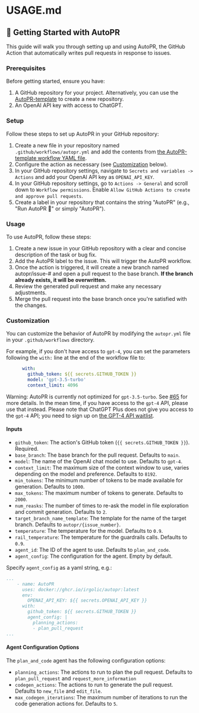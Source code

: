 # USAGE.md
## 🚀 Getting Started with AutoPR

This guide will walk you through setting up and using AutoPR, the GitHub Action that automatically writes pull requests in response to issues.

### Prerequisites

Before getting started, ensure you have:

1. A GitHub repository for your project. Alternatively, you can use the [AutoPR-template](https://github.com/irgolic/AutoPR-template/) to create a new repository.
2. An OpenAI API key with access to ChatGPT.

### Setup

Follow these steps to set up AutoPR in your GitHub repository:

1. Create a new file in your repository named `.github/workflows/autopr.yml` and add the contents from [the AutoPR-template workflow YAML file](https://github.com/irgolic/AutoPR-template/blob/main/.github/workflows/autopr.yml).
2. Configure the action as necessary (see [Customization](#customization) below).
3. In your GitHub repository settings, navigate to `Secrets and variables -> Actions` and add your OpenAI API key as `OPENAI_API_KEY`.
4. In your GitHub repository settings, go to `Actions -> General` and scroll down to `Workflow permissions`. Enable `Allow GitHub Actions to create and approve pull requests`.
5. Create a label in your repository that contains the string "AutoPR" (e.g., "Run AutoPR 🚀" or simply "AutoPR").

### Usage

To use AutoPR, follow these steps:

1. Create a new issue in your GitHub repository with a clear and concise description of the task or bug fix.
2. Add the AutoPR label to the issue. This will trigger the AutoPR workflow.
3. Once the action is triggered, it will create a new branch named autopr/issue-# and open a pull request to the base branch. **If the branch already exists, it will be overwritten.**
4. Review the generated pull request and make any necessary adjustments.
5. Merge the pull request into the base branch once you're satisfied with the changes.

### Customization

You can customize the behavior of AutoPR by modifying the `autopr.yml` file in your `.github/workflows` directory. 

For example, if you don't have access to `gpt-4`, you can set the parameters following the `with:` line at the end of the workflow file to:

```yaml
      with:
        github_token: ${{ secrets.GITHUB_TOKEN }}
        model: 'gpt-3.5-turbo'
        context_limit: 4096
```

Warning: AutoPR is currently not optimized for `gpt-3.5-turbo`.
See [#65](https://github.com/irgolic/AutoPR/issues/65) for more details.
In the mean time, if you have access to the `gpt-4` API, please use that instead.
Please note that ChatGPT Plus does not give you access to the `gpt-4` API; 
you need to sign up on [the GPT-4 API waitlist](https://openai.com/waitlist/gpt-4-api). 

#### Inputs

- `github_token`: The action's GitHub token (`{{ secrets.GITHUB_TOKEN }}`). Required.
- `base_branch`: The base branch for the pull request. Defaults to `main`.
- `model`: The name of the OpenAI chat model to use. Defaults to `gpt-4`.
- `context_limit`: The maximum size of the context window to use, varies depending on the model and preference. Defaults to `8192`.
- `min_tokens`: The minimum number of tokens to be made available for generation. Defaults to `1000`.
- `max_tokens`: The maximum number of tokens to generate. Defaults to `2000`.
- `num_reasks`: The number of times to re-ask the model in file exploration and commit generation. Defaults to `2`.
- `target_branch_name_template`: The template for the name of the target branch. Defaults to `autopr/{issue_number}`.
- `temperature`: The temperature for the model. Defaults to `0.9`.
- `rail_temperature`: The temperature for the guardrails calls. Defaults to `0.9`.
- `agent_id`: The ID of the agent to use. Defaults to `plan_and_code`.
- `agent_config`: The configuration for the agent. Empty by default.

Specify `agent_config` as a yaml string, e.g.:

```yaml
...
    - name: AutoPR
      uses: docker://ghcr.io/irgolic/autopr:latest
      env:
        OPENAI_API_KEY: ${{ secrets.OPENAI_API_KEY }}
      with:
        github_token: ${{ secrets.GITHUB_TOKEN }}
        agent_config: |
          planning_actions: 
          - plan_pull_request
...
```

#### Agent Configuration Options

The `plan_and_code` agent has the following configuration options:

- `planning_actions`: The actions to run to plan the pull request. Defaults to `plan_pull_request` and `request_more_information`
- `codegen_actions`: The actions to run to generate the pull request. Defaults to `new_file` and `edit_file`.
- `max_codegen_iterations`: The maximum number of iterations to run the code generation actions for. Defaults to `5`.
